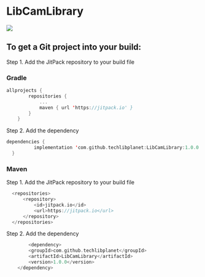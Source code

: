 # LibCamLibrary
[![](https://jitpack.io/v/techlibplanet/LibCamLibrary.svg)](https://jitpack.io/#techlibplanet/LibCamLibrary)

## To get a Git project into your build:

Step 1. Add the JitPack repository to your build file

### Gradle
```kotlin
allprojects {
		repositories {
			...
			maven { url 'https://jitpack.io' }
		}
	}
  ```
  
  
Step 2. Add the dependency
  
  ```kotlin
  dependencies {
	        implementation 'com.github.techlibplanet:LibCamLibrary:1.0.0'
	}
  ```
  
  ### Maven
  
  Step 1. Add the JitPack repository to your build file
  
  ```kotlin
	<repositories>
		<repository>
		    <id>jitpack.io</id>
		    <url>https://jitpack.io</url>
		</repository>
	</repositories>
  ```
  
  Step 2. Add the dependency
    
```kotlin
    	<dependency>
	    <groupId>com.github.techlibplanet</groupId>
	    <artifactId>LibCamLibrary</artifactId>
	    <version>1.0.0</version>
	</dependency>	
```
    
